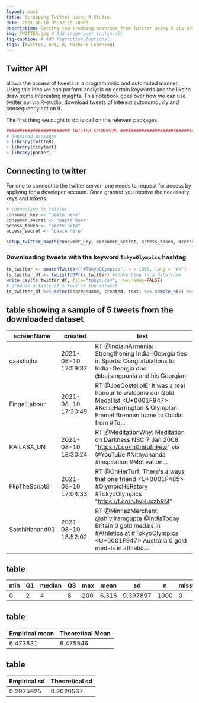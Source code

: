 ```yaml
---
layout: post
title: Scrapping Twitter using R-Studio.
date: 2021-08-10 03:32:20 +0300
description: Getting the trending hashtags from Twitter using R via API. # Add post description (optional)
img: TWITTER.jpg # Add image post (optional)
fig-caption: # Add figcaption (optional)
tags: [twitter, API, R, Machine Learning]
---
```

## Twitter API
allows the access of tweets in a programmatic and automated manner.
Using this idea we can perform analysis on certain keywords and the like to
draw some interesting insights. This notebook goes over how we can use twitter api via R-studio,
download tweets of interest autonomously and consequently act on it.

The first thing we ought to do is call on the relevant packages.
```r
######################## TWITTER SCRAPPING ###################################
# Required packages
> library(twitteR)
> library(tidytext)
> library(pander)
```
## Connecting to twitter
For one to connect to the twitter server ,one needs to request for access by applying for a developer account. Once granted you receive the necessary keys and tokens.
```r
# connecting to twitter
consumer_key <- "paste here"
consumer_secret <- "paste here"
access_token <- "paste here"
access_secret <- "paste here"

setup_twitter_oauth(consumer_key, consumer_secret, access_token, access_secret)
```       
### Downloading tweets with the keyword ```TokyoOlympics``` hashtag

```r
ts_twitter <- searchTwitter("#TokyoOlympics", n = 1000, lang = "en")
ts_twitter_df <- twListToDF(ts_twitter) #converting to a dataframe
write.csv(ts_twitter_df, file="tokyo.csv", row.names=FALSE)
# produce a table of 5 rows of the dataset
ts_twitter_df %>% select(screenName, created, text) %>% sample_n(5) %>% pander(.)
```
## table showing a sample of 5 tweets from the downloaded dataset 

 |  screenName     |       created     |              text                |
 |-----------------|-------------------|----------------------------------|
 |  caashujha   |  2021-08-10 17:59:37 | RT @IndiainArmenia: Strengthening India-Georgia ties in Sports: Congratulations to India-Georgia duo @bajrangpunia and his Georgian |
 | FingalLabour| 2021-08-10 17:30:49 |RT @JoeCostelloIE: It was a real honour to welcome our Gold Medallist <U+0001F947> #KellieHarrington &amp; Olympian Emmet Brennan home to  Dublin from #To… |
|  KAILASA_UN   |  2021-08-10 18:30:24 | RT @MeditationWhy: Meditation on Darkness NSC 7 Jan 2008 "https://t.co/m0mtufnFew" via @YouTube   #Nithyananda #inspiration #Motivation… |                                             
  |  FlipTheScript8 | 2021-08-10 17:04:33 | RT @OnHerTurf: There's always that one friend <U+0001F485> #OlympicHERstory #TokyoOlympics "https://t.co/hJwHuxzbRM" |                                            
 |   Satchidanand01  | 2021-08-10 18:52:02 |  RT @MinhazMerchant: @shivjiramgupta @IndiaToday Britain 0 gold medals in  #Athletics at #TokyoOlympics <U+0001F947> Australia 0 gold medals in athletic… | 
 
 
 
 

 ## table
 
 
 |min |Q1 |median |Q3 |max |mean |sd |n |missing|
 |-------|--------|-----|----|----|----|-----|--------|------|
|0 |2 |4 |8 |200 |6.316 |9.397897 |1000| 0|

## table

|Empirical mean|Theoretical Mean|
|-----|------|
|6.473531| 6.475546|

## table

|Empirical sd|Theoretical sd|
|------|------|
|0.2975925|0.3020537|
                                         
                                          
